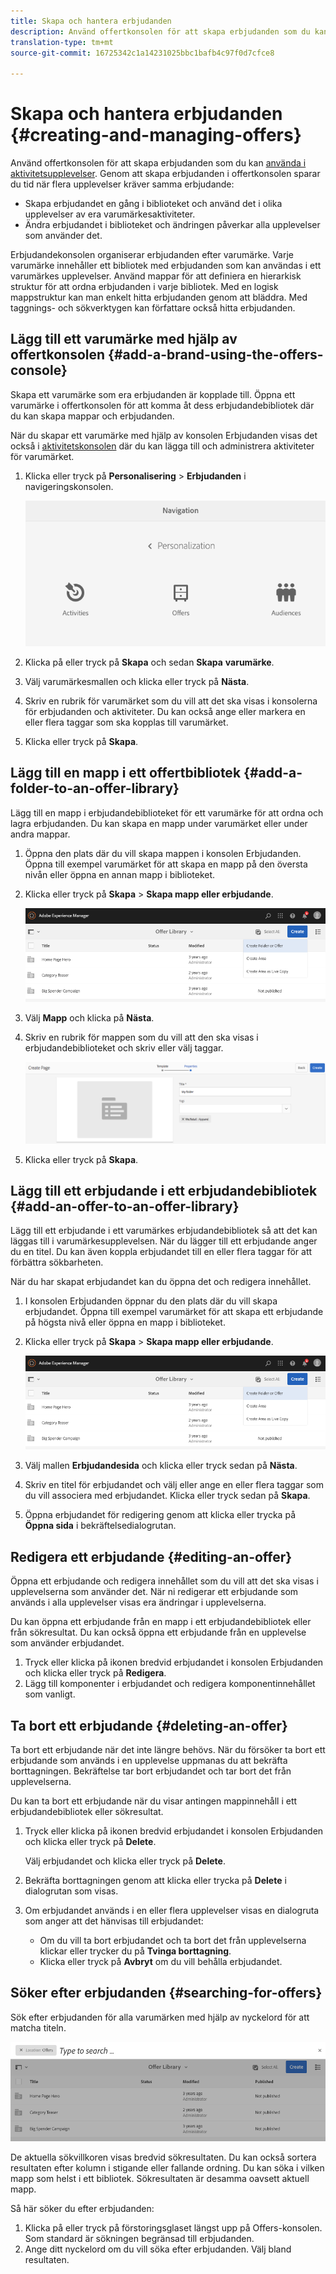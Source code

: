 ```yaml
---
title: Skapa och hantera erbjudanden
description: Använd offertkonsolen för att skapa erbjudanden som du kan använda i aktivitetsupplevelser
translation-type: tm+mt
source-git-commit: 16725342c1a14231025bbc1bafb4c97f0d7cfce8

---
```



# Skapa och hantera erbjudanden {#creating-and-managing-offers}

Använd offertkonsolen för att skapa erbjudanden som du kan [använda i aktivitetsupplevelser](/help/sites-cloud/authoring/personalization/targeted-content.md). Genom att skapa erbjudanden i offertkonsolen sparar du tid när flera upplevelser kräver samma erbjudande:

* Skapa erbjudandet en gång i biblioteket och använd det i olika upplevelser av era varumärkesaktiviteter.
* Ändra erbjudandet i biblioteket och ändringen påverkar alla upplevelser som använder det.

Erbjudandekonsolen organiserar erbjudanden efter varumärke. Varje varumärke innehåller ett bibliotek med erbjudanden som kan användas i ett varumärkes upplevelser. Använd mappar för att definiera en hierarkisk struktur för att ordna erbjudanden i varje bibliotek. Med en logisk mappstruktur kan man enkelt hitta erbjudanden genom att bläddra. Med taggnings- och sökverktygen kan författare också hitta erbjudanden.

## Lägg till ett varumärke med hjälp av offertkonsolen {#add-a-brand-using-the-offers-console}

Skapa ett varumärke som era erbjudanden är kopplade till. Öppna ett varumärke i offertkonsolen för att komma åt dess erbjudandebibliotek där du kan skapa mappar och erbjudanden.

När du skapar ett varumärke med hjälp av konsolen Erbjudanden visas det också i [aktivitetskonsolen](/help/sites-cloud/authoring/personalization/activities.md) där du kan lägga till och administrera aktiviteter för varumärket.

1. Klicka eller tryck på **Personalisering** > **Erbjudanden** i navigeringskonsolen.

   ![Navigera till erbjudandekonsolen](/help/sites-cloud/authoring/assets/offers-navigation.png)

1. Klicka på eller tryck på **Skapa** och sedan **Skapa** **varumärke**.
1. Välj varumärkesmallen och klicka eller tryck på **Nästa**.
1. Skriv en rubrik för varumärket som du vill att det ska visas i konsolerna för erbjudanden och aktiviteter. Du kan också ange eller markera en eller flera taggar som ska kopplas till varumärket.
1. Klicka eller tryck på **Skapa**.

## Lägg till en mapp i ett offertbibliotek {#add-a-folder-to-an-offer-library}

Lägg till en mapp i erbjudandebiblioteket för ett varumärke för att ordna och lagra erbjudanden. Du kan skapa en mapp under varumärket eller under andra mappar.

1. Öppna den plats där du vill skapa mappen i konsolen Erbjudanden. Öppna till exempel varumärket för att skapa en mapp på den översta nivån eller öppna en annan mapp i biblioteket.
1. Klicka eller tryck på **Skapa** > **Skapa mapp eller erbjudande**.

   ![Skapa erbjudandemapp](/help/sites-cloud/authoring/assets/offers-create-folder.png)

1. Välj **Mapp** och klicka på **Nästa**.
1. Skriv en rubrik för mappen som du vill att den ska visas i erbjudandebiblioteket och skriv eller välj taggar.

   ![Definiera mappegenskaper](/help/sites-cloud/authoring/assets/offers-folder-properties.png)

1. Klicka eller tryck på **Skapa**.

## Lägg till ett erbjudande i ett erbjudandebibliotek {#add-an-offer-to-an-offer-library}

Lägg till ett erbjudande i ett varumärkes erbjudandebibliotek så att det kan läggas till i varumärkesupplevelsen. När du lägger till ett erbjudande anger du en titel. Du kan även koppla erbjudandet till en eller flera taggar för att förbättra sökbarheten.

När du har skapat erbjudandet kan du öppna det och redigera innehållet.

1. I konsolen Erbjudanden öppnar du den plats där du vill skapa erbjudandet. Öppna till exempel varumärket för att skapa ett erbjudande på högsta nivå eller öppna en mapp i biblioteket.
1. Klicka eller tryck på **Skapa** > **Skapa mapp eller erbjudande**.

   ![Skapa erbjudandemapp](/help/sites-cloud/authoring/assets/offers-create-folder.png)

1. Välj mallen **Erbjudandesida** och klicka eller tryck sedan på **Nästa**.
1. Skriv en titel för erbjudandet och välj eller ange en eller flera taggar som du vill associera med erbjudandet. Klicka eller tryck sedan på **Skapa**.
1. Öppna erbjudandet för redigering genom att klicka eller trycka på **Öppna sida** i bekräftelsedialogrutan.

## Redigera ett erbjudande {#editing-an-offer}

Öppna ett erbjudande och redigera innehållet som du vill att det ska visas i upplevelserna som använder det. När ni redigerar ett erbjudande som används i alla upplevelser visas era ändringar i upplevelserna.

Du kan öppna ett erbjudande från en mapp i ett erbjudandebibliotek eller från sökresultat. Du kan också öppna ett erbjudande från en upplevelse som använder erbjudandet.

1. Tryck eller klicka på ikonen bredvid erbjudandet i konsolen Erbjudanden och klicka eller tryck på **Redigera**.
1. Lägg till komponenter i erbjudandet och redigera komponentinnehållet som vanligt.

## Ta bort ett erbjudande {#deleting-an-offer}

Ta bort ett erbjudande när det inte längre behövs. När du försöker ta bort ett erbjudande som används i en upplevelse uppmanas du att bekräfta borttagningen. Bekräftelse tar bort erbjudandet och tar bort det från upplevelserna.

Du kan ta bort ett erbjudande när du visar antingen mappinnehåll i ett erbjudandebibliotek eller sökresultat.

1. Tryck eller klicka på ikonen bredvid erbjudandet i konsolen Erbjudanden och klicka eller tryck på **Delete**.

   Välj erbjudandet och klicka eller tryck på **Delete**.

1. Bekräfta borttagningen genom att klicka eller trycka på **Delete** i dialogrutan som visas.
1. Om erbjudandet används i en eller flera upplevelser visas en dialogruta som anger att det hänvisas till erbjudandet:

   * Om du vill ta bort erbjudandet och ta bort det från upplevelserna klickar eller trycker du på **Tvinga borttagning**.
   * Klicka eller tryck på **Avbryt** om du vill behålla erbjudandet.

## Söker efter erbjudanden {#searching-for-offers}

Sök efter erbjudanden för alla varumärken med hjälp av nyckelord för att matcha titeln.

![Söker efter ett erbjudande](/help/sites-cloud/authoring/assets/offers-search.png)

De aktuella sökvillkoren visas bredvid sökresultaten. Du kan också sortera resultaten efter kolumn i stigande eller fallande ordning. Du kan söka i vilken mapp som helst i ett bibliotek. Sökresultaten är desamma oavsett aktuell mapp.

Så här söker du efter erbjudanden:

1. Klicka på eller tryck på förstoringsglaset längst upp på Offers-konsolen. Som standard är sökningen begränsad till erbjudanden.
1. Ange ditt nyckelord om du vill söka efter erbjudanden. Välj bland resultaten.

